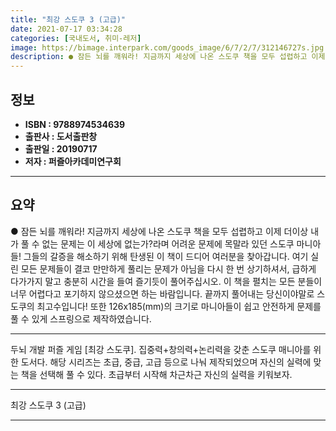 ```yaml
---
title: "최강 스도쿠 3 (고급)"
date: 2021-07-17 03:34:28
categories: [국내도서, 취미-레저]
image: https://bimage.interpark.com/goods_image/6/7/2/7/312146727s.jpg
description: ● 잠든 뇌를 깨워라! 지금까지 세상에 나온 스도쿠 책을 모두 섭렵하고 이제 더이상 내가 풀 수 없는 문제는 이 세상에 없는가?라며 어려운 문제에 목말라 있던 스도쿠 마니아들! 그들의 갈증을 해소하기 위해 탄생된 이 책이 드디어 여러분을 찾아갑니다. 여기 실린 모든 문제들이 결코 만만
---
```


## **정보**

- **ISBN : 9788974534639**
- **출판사 : 도서출판창**
- **출판일 : 20190717**
- **저자 : 퍼즐아카데미연구회**

------



## **요약**

●  잠든 뇌를 깨워라! 지금까지 세상에 나온 스도쿠 책을 모두 섭렵하고 이제 더이상 내가 풀 수 없는 문제는 이 세상에 없는가?라며 어려운 문제에 목말라 있던 스도쿠 마니아들! 그들의 갈증을 해소하기 위해 탄생된 이 책이 드디어 여러분을 찾아갑니다. 여기 실린 모든 문제들이 결코 만만하게 풀리는 문제가 아님을 다시 한 번 상기하셔서, 급하게 다가가지 말고 충분히 시간을 들여 즐기듯이 풀어주십시오. 이 책을 펼치는 모든 분들이 너무 어렵다고 포기하지 않으셨으면 하는 바람입니다. 끝까지 풀어내는 당신이야말로 스도쿠의 최고수입니다! 또한 126x185(mm)의 크기로 마니아들이 쉽고 안전하게 문제를 풀 수 있게 스프링으로 제작하였습니다.

------

두뇌 개발 퍼즐 게임 [최강 스도쿠]. 집중력+창의력+논리력을 갖춘 스도쿠 매니아를 위한 도서다. 해당 시리즈는 초급, 중급, 고급 등으로 나눠 제작되었으며 자신의 실력에 맞는 책을 선택해 풀 수 있다. 초급부터 시작해 차근차근 자신의 실력을 키워보자.

------


최강 스도쿠 3 (고급) 

------


